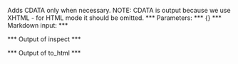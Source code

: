 Adds CDATA only when necessary.
NOTE: CDATA is output because we use XHTML - for HTML mode it should be omitted.
*** Parameters: ***
{}
*** Markdown input: ***
<script>
  var x = true && true;
</script>

<script>
  var x = true;
</script>

<script>foo && bar</script>

<script>alert('foo');</script>

<style type="text/css">
  p > .highlight {
    color: red;
    background-image: url('/foo?bar&baz');
  }
</style>

<style type="text/css">
  .highlight {
    color: red;
  }
</style>
*** Output of inspect ***

*** Output of to_html ***
<script>//<![CDATA[
  var x = true && true;
//]]></script><script>
  var x = true;
</script><script>//<![CDATA[
foo && bar
//]]></script><script>alert('foo');</script><style type='text/css'>/*<![CDATA[*/
  p > .highlight {
    color: red;
    background-image: url('/foo?bar&baz');
  }
/*]]>*/</style><style type='text/css'>
  .highlight {
    color: red;
  }
</style>
